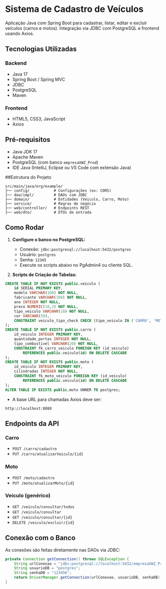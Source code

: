 # Sistema de Cadastro de Veículos

Aplicação Java com Spring Boot para cadastrar, listar, editar e excluir veículos (carros e motos). Integração via JDBC com PostgreSQL e frontend usando Axios.

## Tecnologias Utilizadas

### Backend
- Java 17  
- Spring Boot / Spring MVC  
- JDBC  
- PostgreSQL  
- Maven

### Frontend
- HTML5, CSS3, JavaScript  
- Axios

## Pré-requisitos
 
- Java JDK 17 
- Apache Maven  
- PostgreSQL (com banco `empresaXWZ_Prod`)  
- IDE Java (IntelliJ, Eclipse ou VS Code com extensão Java)

##Estrutura do Projeto

```
src/main/java/org/example/
├── config/           # Configurações (ex: CORS)
├── dao/impl/         # DAOs com JDBC
├── domain/           # Entidades (Veiculo, Carro, Moto)
├── service/          # Regras de negócio
├── web/controller/   # Endpoints REST
├── web/dto/          # DTOs de entrada
```

## Como Rodar

1. **Configure o banco no PostgreSQL:**
   - Conexão: `jdbc:postgresql://localhost:5432/postgres`
   - Usuário: `postgres`
   - Senha: `12345`
   - Execute os scripts abaixo no PgAdmin4 ou cliente SQL.

2. **Scripts de Criação de Tabelas:**

```sql
CREATE TABLE IF NOT EXISTS public.veiculo (
    id SERIAL PRIMARY KEY,
    modelo VARCHAR(100) NOT NULL,
    fabricante VARCHAR(100) NOT NULL,
    ano INTEGER NOT NULL,
    preco NUMERIC(10,2) NOT NULL,
    tipo_veiculo VARCHAR(10) NOT NULL,
    cor VARCHAR(50),
    CONSTRAINT veiculo_tipo_check CHECK (tipo_veiculo IN ('CARRO', 'MOTO'))
);
CREATE TABLE IF NOT EXISTS public.carro (
    id_veiculo INTEGER PRIMARY KEY,
    quantidade_portas INTEGER NOT NULL,
    tipo_combustivel VARCHAR(20) NOT NULL,
    CONSTRAINT fk_carro_veiculo FOREIGN KEY (id_veiculo)
        REFERENCES public.veiculo(id) ON DELETE CASCADE
);
CREATE TABLE IF NOT EXISTS public.moto (
    id_veiculo INTEGER PRIMARY KEY,
    cilindradas INTEGER NOT NULL,
    CONSTRAINT fk_moto_veiculo FOREIGN KEY (id_veiculo)
        REFERENCES public.veiculo(id) ON DELETE CASCADE
);
ALTER TABLE IF EXISTS public.moto OWNER TO postgres;
```

- A base URL para chamadas Axios deve ser:
```
http://localhost:8080
```

## Endpoints da API

### Carro
- `POST /carro/cadastro`  
- `PUT /carro/atualizarVeiculo/{id}`

### Moto
- `POST /moto/cadastro`  
- `PUT /moto/atualizarMoto/{id}`

### Veículo (genérico)
- `GET /veiculo/consultar/todos`  
- `GET /veiculo/consultar`  
- `GET /veiculo/consultar/{id}`  
- `DELETE /veiculo/excluir/{id}`

## Conexão com o Banco

As conexões são feitas diretamente nas DAOs via JDBC:

```java
private Connection getConnection() throws SQLException {
    String urlConexao = "jdbc:postgresql://localhost:5432/empresaXWZ_Prod";
    String usuarioDB = "postgres";
    String senhaDB = "123456";
    return DriverManager.getConnection(urlConexao, usuarioDB, senhaDB);
}
```

